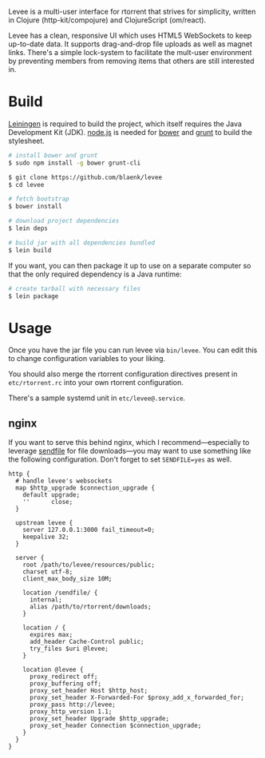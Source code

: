 Levee is a multi-user interface for rtorrent that strives for simplicity, written in Clojure (http-kit/compojure) and ClojureScript (om/react).

Levee has a clean, responsive UI which uses HTML5 WebSockets to keep up-to-date data. It supports drag-and-drop file uploads as well as magnet links. There's a simple lock-system to facilitate the mult-user environment by preventing members from removing items that others are still interested in.

# Build

[Leiningen] is required to build the project, which itself requires the Java Development Kit (JDK). [node.js] is needed for [bower] and [grunt] to build the stylesheet.

[Leiningen]: http://leiningen.org/
[node.js]: http://nodejs.org
[bower]: http://bower.io/
[grunt]: http://gruntjs.com/

``` bash
# install bower and grunt
$ sudo npm install -g bower grunt-cli

$ git clone https://github.com/blaenk/levee
$ cd levee

# fetch bootstrap
$ bower install

# download project dependencies
$ lein deps

# build jar with all dependencies bundled
$ lein build
```

If you want, you can then package it up to use on a separate computer so that the only required dependency is a Java runtime:

``` bash
# create tarball with necessary files
$ lein package
```

# Usage

Once you have the jar file you can run levee via `bin/levee`. You can edit this to change configuration variables to your liking.

You should also merge the rtorrent configuration directives present in `etc/rtorrent.rc` into your own rtorrent configuration.

There's a sample systemd unit in `etc/levee@.service`.

## nginx

If you want to serve this behind nginx, which I recommend—especially to leverage [sendfile] for file downloads—you may want to use something like the following configuration. Don't forget to set `SENDFILE=yes` as well.

[sendfile]: http://wiki.nginx.org/XSendfile

```
http {
  # handle levee's websockets
  map $http_upgrade $connection_upgrade {
    default upgrade;
    ''      close;
  }

  upstream levee {
    server 127.0.0.1:3000 fail_timeout=0;
    keepalive 32;
  }

  server {
    root /path/to/levee/resources/public;
    charset utf-8;
    client_max_body_size 10M;

    location /sendfile/ {
      internal;
      alias /path/to/rtorrent/downloads;
    }

    location / {
      expires max;
      add_header Cache-Control public;
      try_files $uri @levee;
    }

    location @levee {
      proxy_redirect off;
      proxy_buffering off;
      proxy_set_header Host $http_host;
      proxy_set_header X-Forwarded-For $proxy_add_x_forwarded_for;
      proxy_pass http://levee;
      proxy_http_version 1.1;
      proxy_set_header Upgrade $http_upgrade;
      proxy_set_header Connection $connection_upgrade;
    }
  }
}
```


